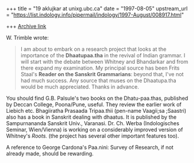 +++
title = "19 aklujkar at unixg.ubc.ca"
date = "1997-08-05"
upstream_url = "https://list.indology.info/pipermail/indology/1997-August/008917.html"

+++
[Archive link](https://list.indology.info/pipermail/indology/1997-August/008917.html)

W. Trimble wrote:

>I am about to embark on a research project that looks at the importance of
>the __Dhaatupaa.tha__ in the revival of Indian grammar.  I will start with
>the debate between Whitney and Bhandarkar and from there expand my
>examination.  My principal source has been Frits Staal's __Reader on the
>Sanskrit Grammarians__: beyond that, I've not had much success. Any source
>that muses on the Dhaatupa.tha would be much appreciated.  Thanks in advance.

You should find G.B. Palsule's two books on the Dhatu-paa.thas, published
by Deccan College, Poona/Pune, useful. They review the earlier work of
Liebich etc. Bhagiiratha Prasaada Tripaa.thii (pen-name Vaagii;sa ;Saastri)
also has a book in Sanskrit dealing with dhaatus. It is published by the
Sampurnananda Sanskrit Univ., Varanasi. Dr. Ch. Werba (Indologisches
Seminar, Wien/Vienna) is working on a considerably improved version of
Whitney's _Roots._  (the project has several other important features too).


A reference to George Cardona's Paa.nini: Survey of Research, if not
already made, should be rewarding.






